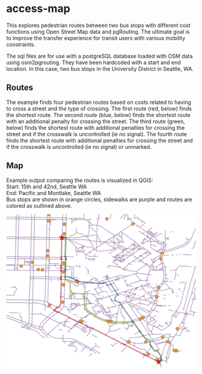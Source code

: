 # access-map

This explores pedestrian routes between two bus stops with different cost functions using Open Street Map data and pgRouting. The ultimate goal is to improve the transfer experience for transit users with various mobility constraints.

The sql files are for use with a postgreSQL database loaded with OSM data using osm2pgrouting. They have been hardcoded with a start and end location. In this case, two bus stops in the University District in Seattle, WA.

## Routes
The example finds four pedestrian routes based on costs related to having to cross a street and the type of crossing. The first route (red, below) finds the shortest route. The second route (blue, below) finds the shortest route with an additional penalty for crossing the street. The third route (green, below) finds the shortest route with additional penalties for crossing the street and if the crosswalk is uncontrolled (ie no signal). The fourth route finds the shortest route with additional penalties for crossing the street and if the crosswalk is uncontrolled (ie no signal) or unmarked. 

## Map
Example output comparing the routes is visualized in QGIS:   
Start: 15th and 42nd, Seattle WA  
End: Pacific and Montlake, Seattle WA  
Bus stops are shown in orange circles, sidewalks are purple and routes are colored as outlined above.   

![](routesUW.png)


